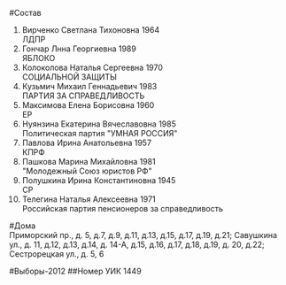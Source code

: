 #Состав
1. Вирченко Светлана Тихоновна 1964   
    ЛДПР
2. Гончар Лнна Георгиевна 1989   
    ЯБЛОКО
3. Колоколова Наталья Сергеевна 1970   
    СОЦИАЛЬНОЙ ЗАЩИТЫ
4. Кузьмич Михаил Геннадьевич 1983   
    ПАРТИЯ ЗА СПРАВЕДЛИВОСТЬ
5. Максимова Елена Борисовна 1960   
    ЕР
6. Нуянзина Екатерина Вячеславовна 1985   
    Политическая партия "УМНАЯ РОССИЯ"
7. Павлова Ирина Анатольевна 1957   
    КПРФ
8. Пашкова Марина Михайловна 1981   
    "Молодежный Союз юристов РФ"
9. Полушкина Ирина Константиновна 1945   
    СР
10. Телегина Наталья Алексеевна 1971   
    Российская партия пенсионеров за справедливость

#Дома  
Приморский пр., д. 5, д.7, д.9, д.11, д.13, д.15, д.17, д.19, д.21;  Савушкина ул., д. 11, д.12, д.13, д.14, д. 14-А,  д.15, д.16, д.17, д.18, д.19,  д. 20, д.22; Сестрорецкая ул., д. 5, 6

#Выборы-2012
##Номер УИК
1449
